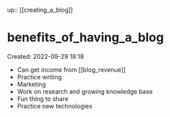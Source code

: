 up:: [[creating_a_blog]]

# benefits_of_having_a_blog

Created: 2022-09-29 18:18

- Can get income from [[blog_revenue]]
- Practice writing
- Marketing
- Work on research and growing knowledge base
- Fun thing to share
- Practice new technologies
